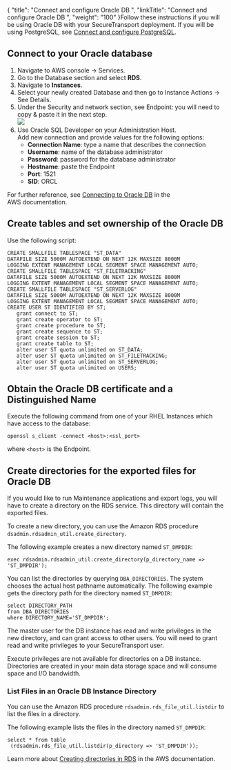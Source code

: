 {
    "title": "Connect and configure Oracle DB ",
    "linkTitle": "Connect and configure Oracle DB ",
    "weight": "100"
}Follow these instructions if you will be using Oracle DB with your <span class="mc-variable axway_variables.Component_Short_Name variable">SecureTransport</span> deployment. If you will be using PostgreSQL, see <a href="../connect-postgre" class="MCXref xref">Connect and configure PostgreSQL</a>.

## Connect to your Oracle database

1.  Navigate to AWS console -> Services.
2.  Go to the Database section and select **RDS**.
3.  Navigate to **Instances**.
4.  Select your newly created Database and then go to Instance Actions -> See Details.
5.  Under the Security and network section, see Endpoint: you will need to copy & paste it in the next step.  
    ![](/Images/SecureTransport/db-endpoint.PNG)
6.  Use Oracle SQL Developer on your Administration Host.  
    Add new connection and provide values for the following options:
    -   **Connection Name**: type a name that describes the connection
    -   **Username**: name of the database administrator
    -   **Password**: password for the database administrator
    -   **Hostname**: paste the Endpoint
    -   **Port**: 1521
    -   **SID**: ORCL

For further reference, see [Connecting to Oracle DB](https://docs.aws.amazon.com/AmazonRDS/latest/UserGuide/USER_ConnectToOracleInstance.html) in the AWS documentation.

## Create tables and set ownership of the Oracle DB

Use the following script:



    CREATE SMALLFILE TABLESPACE "ST_DATA"
    DATAFILE SIZE 5000M AUTOEXTEND ON NEXT 12K MAXSIZE 8000M
    LOGGING EXTENT MANAGEMENT LOCAL SEGMENT SPACE MANAGEMENT AUTO;
    CREATE SMALLFILE TABLESPACE "ST_FILETRACKING"
    DATAFILE SIZE 5000M AUTOEXTEND ON NEXT 12K MAXSIZE 8000M
    LOGGING EXTENT MANAGEMENT LOCAL SEGMENT SPACE MANAGEMENT AUTO;
    CREATE SMALLFILE TABLESPACE "ST_SERVERLOG"
    DATAFILE SIZE 5000M AUTOEXTEND ON NEXT 12K MAXSIZE 8000M
    LOGGING EXTENT MANAGEMENT LOCAL SEGMENT SPACE MANAGEMENT AUTO;
    CREATE USER ST IDENTIFIED BY ST;
       grant connect to ST;
       grant create operator to ST;
       grant create procedure to ST;
       grant create sequence to ST;
       grant create session to ST;
       grant create table to ST;
       alter user ST quota unlimited on ST_DATA;
       alter user ST quota unlimited on ST_FILETRACKING;
       alter user ST quota unlimited on ST_SERVERLOG;
       alter user ST quota unlimited on USERS;

## Obtain the Oracle DB certificate and a Distinguished Name

Execute the following command from one of your RHEL Instances which have access to the database:



    openssl s_client -connect <host>:<ssl_port>

where `<host>` is the Endpoint.

## Create directories for the exported files for Oracle DB

If you would like to run Maintenance applications and export logs, you will have to create a directory on the RDS service. This directory will contain the exported files.

To create a new directory, you can use the Amazon RDS procedure `dsadmin.rdsadmin_util.create_directory`.

The following example creates a new directory named `ST_DMPDIR`:


    exec rdsadmin.rdsadmin_util.create_directory(p_directory_name => 'ST_DMPDIR');

You can list the directories by querying `DBA_DIRECTORIES`. The system chooses the actual host pathname automatically. The following example gets the directory path for the directory named `ST_DMPDIR`:


    select DIRECTORY_PATH 
    from DBA_DIRECTORIES 
    where DIRECTORY_NAME='ST_DMPDIR';

The master user for the DB instance has read and write privileges in the new directory, and can grant access to other users. You will need to grant read and write privileges to your SecureTransport user.

Execute privileges are not available for directories on a DB instance. Directories are created in your main data storage space and will consume space and I/O bandwidth.

### List Files in an Oracle DB Instance Directory

You can use the Amazon RDS procedure `rdsadmin.rds_file_util.listdir` to list the files in a directory.

The following example lists the files in the directory named `ST_DMPDIR`:


    select * from table
     (rdsadmin.rds_file_util.listdir(p_directory => 'ST_DMPDIR'));

Learn more about [Creating directories in RDS](https://docs.aws.amazon.com/AmazonRDS/latest/UserGuide/Appendix.Oracle.CommonDBATasks.Misc.html#Appendix.Oracle.CommonDBATasks.NewDirectories) in the AWS documentation.
